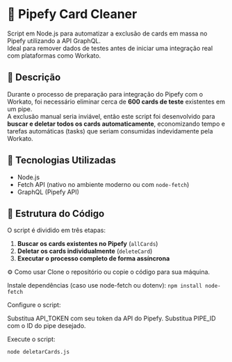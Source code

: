# 🧹 Pipefy Card Cleaner

Script em Node.js para automatizar a exclusão de cards em massa no Pipefy utilizando a API GraphQL.  
Ideal para remover dados de testes antes de iniciar uma integração real com plataformas como Workato.

## 🚀 Descrição

Durante o processo de preparação para integração do Pipefy com o Workato, foi necessário eliminar cerca de **600 cards de teste** existentes em um pipe.  
A exclusão manual seria inviável, então este script foi desenvolvido para **buscar e deletar todos os cards automaticamente**, economizando tempo e tarefas automáticas (tasks) que seriam consumidas indevidamente pela Workato.

## 🔧 Tecnologias Utilizadas

- Node.js
- Fetch API (nativo no ambiente moderno ou com `node-fetch`)
- GraphQL (Pipefy API)

## 📁 Estrutura do Código

O script é dividido em três etapas:

1. **Buscar os cards existentes no Pipefy** (`allCards`)
2. **Deletar os cards individualmente** (`deleteCard`)
3. **Executar o processo completo de forma assíncrona**

⚙️ Como usar
Clone o repositório ou copie o código para sua máquina.

Instale dependências (caso use node-fetch ou dotenv):
`npm install node-fetch`

Configure o script:

Substitua API_TOKEN com seu token da API do Pipefy.
Substitua PIPE_ID com o ID do pipe desejado.

Execute o script:

`node deletarCards.js`
